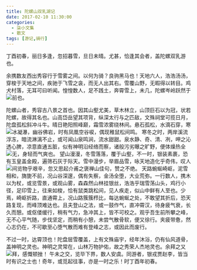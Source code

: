 ```yaml
---
title: 陀螺山双乳湖记
date: 2017-02-10 11:30:00
categories:
  - 柒小文集
  - 散文
tags: [游记,骑行]
---
```

丁酉初春，丽日多逢，忽招暮雪，旦日未晴。尤甚，恰逢其会者，盖陀螺双乳游也。

余携数友西出秀容行于雪雾之间。以何为骑？良驹黑马也！天地六人，浩浩汤汤，穿梭于天地之间，疾驰于飞雪之衾，而无人出其右。雪覆山野，无暇得以转目。鸡犬村落，无耳可曰听闻。惶惶数人，足不践土，奔霄雪上，未几，陀螺岑岭跃然于前也。
<img src="/imgs/1501057985451.jpg" style="float:left;">

<!-- more -->

陀螺山者，秀容古八景之首也。因其山壑尤美，草木林立，山顶巨石以为冠，状若陀螺，故得其名也。山高岱岳望其项背，纵深太行与之匹敌，文殊祠堂可揽日月，陀盘孤松斜冲斗牛。晴日艳阳照峰巅，霜雪浓雾绕林间。悬石孤松，水滴石穿，寒冰凝瀑，幽谷佛岩，时有凤凰空谷唳，偶现稚鼠松间鸣。
<img src="/imgs/1501057999915.jpg" style="float:left;">
寒冬之时，两岸溪流浮冻，暗流淋漓不止，或可闻山泉鸣涧，流水甜甜。泉水静、奇、清、冽，呷之沁透心脾，凉意直通五脏，似有神明沿经络而察，诸般污劣曝之旷野，便体燥热全无，身轻而气爽也。
<img src="/imgs/1501058008651.jpg" style="float:left;">
望山漫漫，冬雪落落，覆于山壑，不一时，银装素裹，恐有玉皇盖金殿，遍筛石灰于际天。雪中漫步，举眉品雪，咏天地造化乎奇伟，叹人间览物乎艰辛，忽又思起介甫之褒禅山佳句，赞之不绝。
<img src="/imgs/1501058023275.jpg" style="float:left;">
天路蜿蜒崎岖，泥雪相和，旖旎不前，况山谷深邃，偶有失察，金汤全堕，大业荒弥。一行数人，携木以为杖，或览雪景，或观山雾，森森然山林挂银丝，浩浩乎瑞雪荡山头，鸡行小径，足印雪上，往来如梭，恰有鼠类跳松间，见人疾走，似山中鲜有人至也。少焉，崎岖折路，直通霄上，况山路簇簇栉比，每达蜿蜒之处，不敢望其折后，恐天路复现，而峰顶难达也。且夫登山之法，或一鼓作气，直冲霄汉，待身疲气衰，长久而憩。或伛偻缓行，稍有气力，急冲其上，皆不可校之。观乎吾生前所攀之峰，无不心平气随，步伐坚定，而稍有小憩，未尝气散骨软，便又徐行。夹疲带惫，然心志仍在，不可歇至心堕气散而难有登峰之志，或因此而废行。

不过一时，达霄顶也！陀盘层雪覆盖，上有文殊庙宇，经年沐浴，仍有仙风道骨，盖神明之灵也。神明之灵常在，山林万物护佑，故之秀荣人杰地灵也。余拜之又拜，感慨顿挫！
<img src="/imgs/1501058036315.jpg" style="float:left;">
午未之交，览毕下界，数人安虞。同游者，银戎贾赵李，皆当时有识之士也！奇年，或觅起往事，亦是一时之乐！时丁酉年初春。